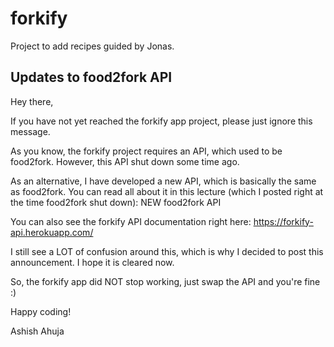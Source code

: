 # forkify
Project to add recipes guided by Jonas.

## Updates to food2fork API

Hey there,

If you have not yet reached the forkify app project, please just ignore this message.

As you know, the forkify project requires an API, which used to be food2fork. However, this API shut down some time ago.

As an alternative, I have developed a new API, which is basically the same as food2fork. You can read all about it in this lecture (which I posted right at the time food2fork shut down): NEW food2fork API

You can also see the forkify API documentation right here: https://forkify-api.herokuapp.com/

I still see a LOT of confusion around this, which is why I decided to post this announcement. I hope it is cleared now.

So, the forkify app did NOT stop working, just swap the API and you're fine :)

Happy coding!

Ashish Ahuja
